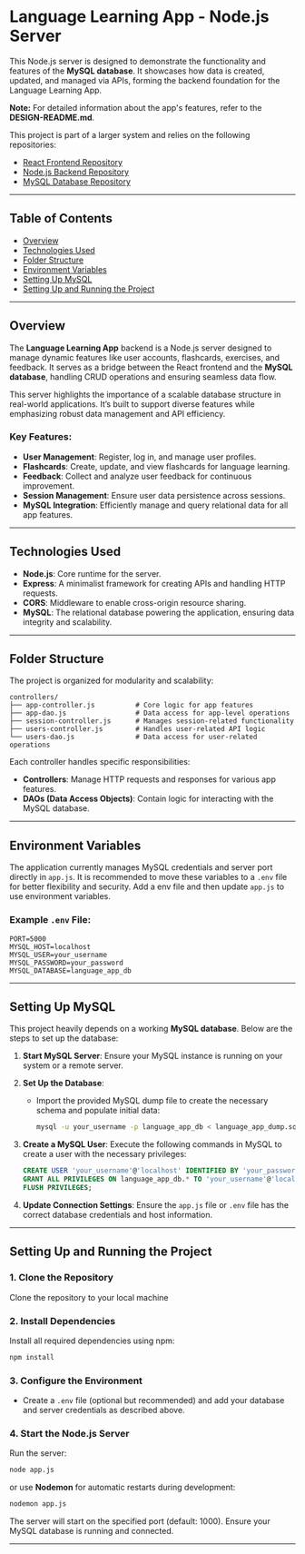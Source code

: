 # Language Learning App - Node.js Server

This Node.js server is designed to demonstrate the functionality and features of the **MySQL database**. It showcases how data is created, updated, and managed via APIs, forming the backend foundation for the Language Learning App.


**Note:** For detailed information about the app's features, refer to the **DESIGN-README.md**.

This project is part of a larger system and relies on the following repositories:
- [React Frontend Repository](https://github.com/skotla1509/lingua-learn-react-app) 
- [Node.js Backend Repository](https://github.com/skotla1509/lingua-learn-node-app) 
- [MySQL Database Repository](https://github.com/skotla1509/lingua-learn-db) 
---

## Table of Contents
- [Overview](#overview)
- [Technologies Used](#technologies-used)
- [Folder Structure](#folder-structure)
- [Environment Variables](#environment-variables)
- [Setting Up MySQL](#setting-up-mysql)
- [Setting Up and Running the Project](#setting-up-and-running-the-project)

---

## Overview
The **Language Learning App** backend is a Node.js server designed to manage dynamic features like user accounts, flashcards, exercises, and feedback. It serves as a bridge between the React frontend and the **MySQL database**, handling CRUD operations and ensuring seamless data flow.

This server highlights the importance of a scalable database structure in real-world applications. It’s built to support diverse features while emphasizing robust data management and API efficiency.

### Key Features:
- **User Management**: Register, log in, and manage user profiles.
- **Flashcards**: Create, update, and view flashcards for language learning.
- **Feedback**: Collect and analyze user feedback for continuous improvement.
- **Session Management**: Ensure user data persistence across sessions.
- **MySQL Integration**: Efficiently manage and query relational data for all app features.

---

## Technologies Used
- **Node.js**: Core runtime for the server.
- **Express**: A minimalist framework for creating APIs and handling HTTP requests.
- **CORS**: Middleware to enable cross-origin resource sharing.
- **MySQL**: The relational database powering the application, ensuring data integrity and scalability.

---

## Folder Structure

The project is organized for modularity and scalability:

```
controllers/
├── app-controller.js          # Core logic for app features
├── app-dao.js                 # Data access for app-level operations
├── session-controller.js      # Manages session-related functionality
├── users-controller.js        # Handles user-related API logic
└── users-dao.js               # Data access for user-related operations
```

Each controller handles specific responsibilities:
- **Controllers**: Manage HTTP requests and responses for various app features.
- **DAOs (Data Access Objects)**: Contain logic for interacting with the MySQL database.

---

## Environment Variables

The application currently manages MySQL credentials and server port directly in `app.js`. It is recommended to move these variables to a `.env` file for better flexibility and security. Add a env file and then update `app.js` to use environment variables.

### Example `.env` File:
```env
PORT=5000
MYSQL_HOST=localhost
MYSQL_USER=your_username
MYSQL_PASSWORD=your_password
MYSQL_DATABASE=language_app_db
```
---

## Setting Up MySQL

This project heavily depends on a working **MySQL database**. Below are the steps to set up the database:

1. **Start MySQL Server**:
   Ensure your MySQL instance is running on your system or a remote server.

2. **Set Up the Database**:
   - Import the provided MySQL dump file to create the necessary schema and populate initial data:
     ```bash
     mysql -u your_username -p language_app_db < language_app_dump.sql
     ```

3. **Create a MySQL User**:
   Execute the following commands in MySQL to create a user with the necessary privileges:
   ```sql
   CREATE USER 'your_username'@'localhost' IDENTIFIED BY 'your_password';
   GRANT ALL PRIVILEGES ON language_app_db.* TO 'your_username'@'localhost';
   FLUSH PRIVILEGES;
   ```

4. **Update Connection Settings**:
   Ensure the `app.js` file or `.env` file has the correct database credentials and host information.

---

## Setting Up and Running the Project

### 1. Clone the Repository
Clone the repository to your local machine

### 2. Install Dependencies
Install all required dependencies using npm:
```bash
npm install
```

### 3. Configure the Environment
- Create a `.env` file (optional but recommended) and add your database and server credentials as described above.

### 4. Start the Node.js Server
Run the server:
```bash
node app.js
```
or use **Nodemon** for automatic restarts during development:
```bash
nodemon app.js
```

The server will start on the specified port (default: 1000). Ensure your MySQL database is running and connected.

---
